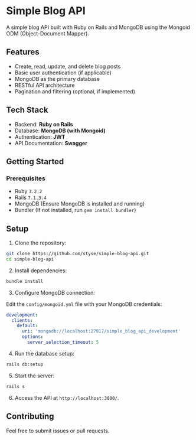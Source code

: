 # Simple Blog API

A simple blog API built with Ruby on Rails and MongoDB using the Mongoid ODM (Object-Document Mapper).

## Features

- Create, read, update, and delete blog posts
- Basic user authentication (if applicable)
- MongoDB as the primary database
- RESTful API architecture
- Pagination and filtering (optional, if implemented)

## Tech Stack

- Backend: **Ruby on Rails**
- Database: **MongoDB (with Mongoid)**
- Authentication: **JWT**
- API Documentation: **Swagger**

## Getting Started
### Prerequisites

- Ruby `3.2.2`
- Rails `7.1.3.4`
- MongoDB (Ensure MongoDB is installed and running)
- Bundler (If not installed, run `gem install bundler`)

## Setup

1. Clone the repository:

```bash
git clone https://github.com/styse/simple-blog-api.git
cd simple-blog-api
```

2. Install dependencies:

```bash
bundle install
```

3. Configure MongoDB connection:

Edit the `config/mongoid.yml` file with your MongoDB credentials:

```yaml
development:
  clients:
    default:
      uri: 'mongodb://localhost:27017/simple_blog_api_development'
      options:
        server_selection_timeout: 5
```
4. Run the database setup:

```bash
rails db:setup
```

5. Start the server:

```bash
rails s
```
6. Access the API at `http://localhost:3000/`.

<!-- ## API Endpoints

### Blog Posts

__GET__ /posts - Get all blog posts  
__POST__ /posts - Create a new blog post  
__GET__ /posts/:id - Get a specific blog post  
__PUT__ /posts/:id - Update a blog post  
__DELETE__ /posts/:id - Delete a blog post -->

## Contributing

Feel free to submit issues or pull requests.
